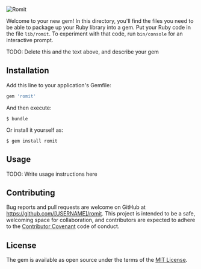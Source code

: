 ![Romit](https://dl.dropboxusercontent.com/u/36906193/websol/logo_romit.gif)

Welcome to your new gem! In this directory, you'll find the files you need to be able to package up your Ruby library into a gem. Put your Ruby code in the file `lib/romit`. To experiment with that code, run `bin/console` for an interactive prompt.

TODO: Delete this and the text above, and describe your gem

## Installation

Add this line to your application's Gemfile:

```ruby
gem 'romit'
```

And then execute:

    $ bundle

Or install it yourself as:

    $ gem install romit

## Usage

TODO: Write usage instructions here

## Contributing

Bug reports and pull requests are welcome on GitHub at https://github.com/[USERNAME]/romit. This project is intended to be a safe, welcoming space for collaboration, and contributors are expected to adhere to the [Contributor Covenant](contributor-covenant.org) code of conduct.


## License

The gem is available as open source under the terms of the [MIT License](http://opensource.org/licenses/MIT).
